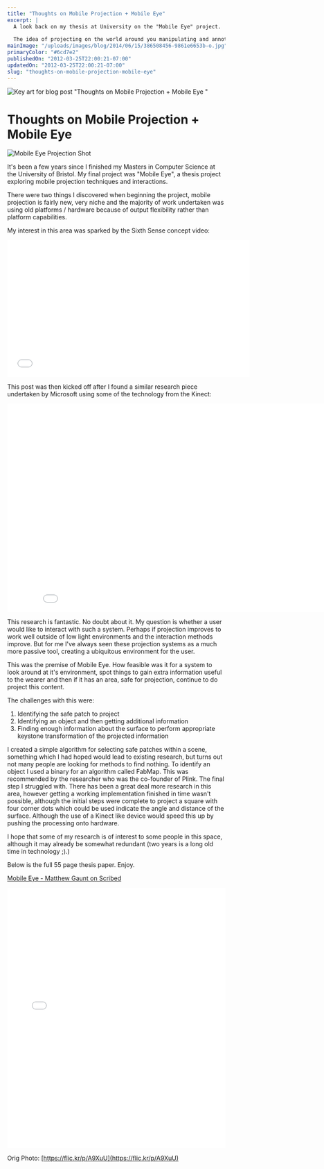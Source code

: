 ```yaml
---
title: "Thoughts on Mobile Projection + Mobile Eye"
excerpt: |
  A look back on my thesis at University on the "Mobile Eye" project.
  
  The idea of projecting on the world around you manipulating and annotating it with useful information.
mainImage: "/uploads/images/blog/2014/06/15/386508456-9861e6653b-o.jpg"
primaryColor: "#6cd7e2"
publishedOn: "2012-03-25T22:00:21-07:00"
updatedOn: "2012-03-25T22:00:21-07:00"
slug: "thoughts-on-mobile-projection-mobile-eye"
---
```

![Key art for blog post "Thoughts on Mobile Projection + Mobile Eye "](/uploads/images/blog/2014/06/15/386508456-9861e6653b-o.jpg)

# Thoughts on Mobile Projection + Mobile Eye 

![Mobile Eye Projection Shot](/uploads/images/blog/2012/03/4543458986_41cc430491_z.jpg) 

It's been a few years since I finished my Masters in Computer Science at the University of Bristol. My final project was "Mobile Eye", a thesis project exploring mobile projection techniques and interactions. 

There were two things I discovered when beginning the project, mobile projection is fairly new, very niche and the majority of work undertaken was using old platforms / hardware because of output flexibility rather than platform capabilities. 

My interest in this area was sparked by the Sixth Sense concept video: 

<div class="embed">
<iframe width="560" height="315" src="//www.youtube.com/embed/nZ-VjUKAsao" frameborder="0" allowfullscreen></iframe>
</div>

This post was then kicked off after I found a similar research piece undertaken by Microsoft using some of the technology from the Kinect:

<div class="embed">
<iframe width="853" height="480" src="//www.youtube.com/embed/WLoMecZ80BQ" frameborder="0" allowfullscreen></iframe></div>

This research is fantastic. No doubt about it. My question is whether a user would like to interact with such a system. Perhaps if projection improves to work well outside of low light environments and the interaction methods improve. But for me I've always seen these projection systems as a much more passive tool, creating a ubiquitous environment for the user.

This was the premise of Mobile Eye. How feasible was it for a system to look around at it's environment, spot things to gain extra information useful to the wearer and then if it has an area, safe for projection, continue to do project this content.

The challenges with this were:

  1. Identifying the safe patch to project
  2. Identifying an object and then getting additional information
  3. Finding enough information about the surface to perform appropriate keystone transformation of the projected information

I created a simple algorithm for selecting safe patches within a scene, something which I had hoped would lead to existing research, but turns out not many people are looking for methods to find nothing. To identify an object I used a binary for an algorithm called FabMap. This was recommended by the researcher who was the co-founder of Plink. The final step I struggled with. There has been a great deal more research in this area, however getting a working implementation finished in time wasn't possible, although the initial steps were complete to project a square with four corner dots which could be used indicate the angle and distance of the surface. Although the use of a Kinect like device would speed this up by pushing the processing onto hardware. 

I hope that some of my research is of interest to some people in this space, although it may already be somewhat redundant (two years is a long old time in technology ;).)

Below is the full 55 page thesis paper. Enjoy.

[Mobile Eye - Matthew Gaunt on Scribed](http://www.scribd.com/doc/86679610)

<div class="embed">
<iframe class="scribd_iframe_embed" src="//www.scribd.com/embeds/86679610/content?start_page=1&view_mode=scroll&show_recommendations=true" data-auto-height="false" data-aspect-ratio="undefined" scrolling="no" id="doc_6729" width="100%" height="600" frameborder="0"></iframe>
</div>

Orig Photo: [https://flic.kr/p/A9XuU](https://flic.kr/p/A9XuU)
